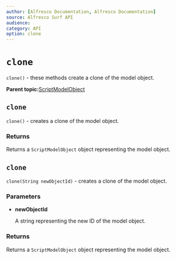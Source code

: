 ```yaml
---
author: [Alfresco Documentation, Alfresco Documentation]
source: Alfresco Surf API
audience: 
category: API
option: clone
---
```


# `clone`

`clone()` - these methods create a clone of the model object.

**Parent topic:**[ScriptModelObject](../references/APISurf-ScriptModelObject-modelobjects.md)

## `clone`

`clone()` - creates a clone of the model object.

### Returns

Returns a `ScriptModelObject` object representing the model object.

## `clone`

`clone(String newObjectId)` - creates a clone of the model object.

### Parameters

-   **newObjectId**

    A string representing the new ID of the model object.


### Returns

Returns a `ScriptModelObject` object representing the model object.

